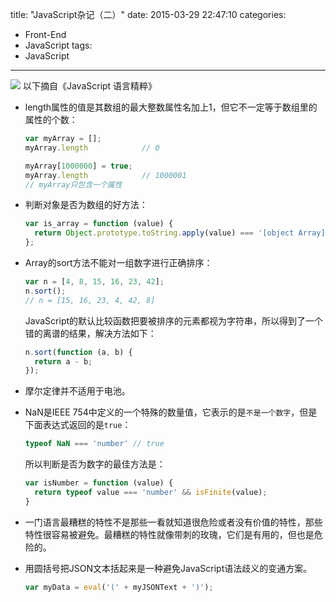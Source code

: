 title: "JavaScript杂记（二）"
date: 2015-03-29 22:47:10
categories:
- Front-End
- JavaScript
tags:
- JavaScript
---
![](/thumbnails/t4.jpg)
以下摘自《JavaScript 语言精粹》
<!-- more -->
* length属性的值是其数组的最大整数属性名加上1，但它不一定等于数组里的属性的个数：
  ```js
  var myArray = [];
  myArray.length            // 0

  myArray[1000000] = true;
  myArray.length            // 1000001
  // myArray只包含一个属性
  ```

* 判断对象是否为数组的好方法：
  ```js
  var is_array = function (value) {
    return Object.prototype.toString.apply(value) === '[object Array]';
  };
  ```

* Array的sort方法不能对一组数字进行正确排序：
  ```js
  var n = [4, 8, 15, 16, 23, 42];
  n.sort();
  // n = [15, 16, 23, 4, 42, 8]
  ```
  JavaScript的默认比较函数把要被排序的元素都视为字符串，所以得到了一个错的离谱的结果，解决方法如下：
  ```js
  n.sort(function (a, b) {
    return a - b;
  });
  ```

* 摩尔定律并不适用于电池。

* NaN是IEEE 754中定义的一个特殊的数量值，它表示的是`不是一个数字`，但是下面表达式返回的是`true`：
  ```js
  typeof NaN === 'number' // true
  ```
  所以判断是否为数字的最佳方法是：
  ```js
  var isNumber = function (value) {
    return typeof value === 'number' && isFinite(value);
  }
  ```

* 一门语言最糟糕的特性不是那些一看就知道很危险或者没有价值的特性，那些特性很容易被避免。最糟糕的特性就像带刺的玫瑰，它们是有用的，但也是危险的。

* 用圆括号把JSON文本括起来是一种避免JavaScript语法歧义的变通方案。
  ```js
  var myData = eval('(' + myJSONText + ')');
  ```
